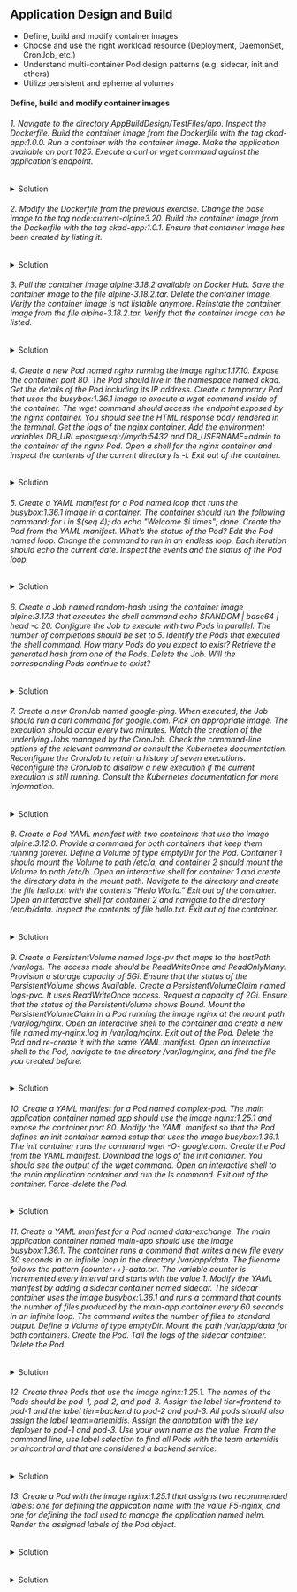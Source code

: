 ## Application Design and Build
- Define, build and modify container images
- Choose and use the right workload resource (Deployment, DaemonSet, CronJob, etc.)
- Understand multi-container Pod design patterns (e.g. sidecar, init and others)
- Utilize persistent and ephemeral volumes

#### Define, build and modify container images


###### 1. Navigate to the directory AppBuildDesign/TestFiles/app. Inspect the Dockerfile. Build the container image from the Dockerfile with the tag ckad-app:1.0.0. Run a container with the container image. Make the application available on port 1025. Execute a curl or wget command against the application’s endpoint.
<details>
<summary> Solution</summary>

```ls```

```
Dockerfile  package.json  spec  src
podman build -t ckad-app:1.0.0 .
podman image ls
podman run -d -p 1025:3000 7c01bebf22d2(imageID)
podman container ls
wget -O- localhost:1025
podman logs ac8fec488aba(conatinerID)
```
</details>

###### 2. Modify the Dockerfile from the previous exercise. Change the base image to the tag node:current-alpine3.20. Build the container image from the Dockerfile with the tag ckad-app:1.0.1. Ensure that container image has been created by listing it.
<details>
<summary> Solution</summary>

```
podman build -t ckad-app:1.0.1 -f TestFiles/app/Dockerfile
podman image ls
podman run -d -p 1025:3000 a110590ab55a(imageID)
podman container ls
wget -O- localhost:1025
podman logs eaa8bcb25c0a(conatinerID) 

```
</details>


###### 3. Pull the container image alpine:3.18.2 available on Docker Hub. Save the container image to the file alpine-3.18.2.tar. Delete the container image. Verify the container image is not listable anymore. Reinstate the container image from the file alpine-3.18.2.tar. Verify that the container image can be listed.</summary>

<details>
<summary> Solution</summary>

```
podman pull alpine:3.18.2
podman image ls
podman image save --quiet -o alpine-3.18.2.tar imegeIDc1aabb73d233
podman rmi imageID
podman image ls
podman image load -i alpine-3.18.2.tar
```
</details>

###### 4. Create a new Pod named nginx running the image nginx:1.17.10. Expose the container port 80. The Pod should live in the namespace named ckad. Get the details of the Pod including its IP address. Create a temporary Pod that uses the busybox:1.36.1 image to execute a wget command inside of the container. The wget command should access the endpoint exposed by the nginx container. You should see the HTML response body rendered in the terminal. Get the logs of the nginx container. Add the environment variables DB_URL=postgresql://mydb:5432 and DB_USERNAME=admin to the container of the nginx Pod. Open a shell for the nginx container and inspect the contents of the current directory ls -l. Exit out of the container.

<details>
<summary> Solution</summary>

```
k get po
k get ns
default           Active   11h
kube-node-lease   Active   11h
kube-public       Active   11h
kube-system       Active   11h
mynamespace       Active   11h

k run nginx --image=nginx --namespace=ckad --port=80
Error from server (NotFound): namespaces "ckad" not found

k run nginx --image=nginx --namespace=ckad --port=80 --dry=client -op yaml > TestFiles/4/4.1.nginx-pod.yaml
bash: TestFiles/4/4.1.nginx-pod.yaml: No such file or directory
mkdir TestFiles/4
k run nginx --image=nginx --namespace=ckad --port=80 --dry-run=client -o yaml > TestFiles/4/4.1.nginx-pod.yaml
Error from server (NotFound): error when creating "TestFiles/4/4.1.nginx-pod.yaml": namespaces "ckad" not found

k create namespace ckad --dry-run=client -o yaml > TestFiles/4/4.1.namespace.yaml
k create -f TestFiles/4/4.1.namespace.yaml 
namespace/ckad created
k create -f TestFiles/4/4.1.nginx-pod.yaml
pod/nginx created
k get po
k get pod nginx --namespace=ckad -o wide
k config get-contexts
k config set-context --current --namespace=ckad
k get po
NAME    READY   STATUS    RESTARTS   AGE
nginx   1/1     Running   0          3m58s
k describe po nginx | grep IP:
k run tmp --image=busybox:1.36.1 -it --rm --restart=Never -- wget -O-  IP
k logs nginx
k run nginx --image=nginx --namespace=ckad --port=80 --env="DB_URL=postgresql://mydb:5432" --env="DB_USERNAME=admin" --dry-run=client -o yaml > TestFiles/4/4.1.nginx-pod-withenv.yaml
k create -f TestFiles/4/4.1.nginx-pod-withenv.yaml 
k exec nginx -- /bin/sh -c "ls -l"

```
</details>

###### 5. Create a YAML manifest for a Pod named loop that runs the busybox:1.36.1 image in a container. The container should run the following command: for i in $(seq 4); do echo "Welcome $i times"; done. Create the Pod from the YAML manifest. What’s the status of the Pod? Edit the Pod named loop. Change the command to run in an endless loop. Each iteration should echo the current date. Inspect the events and the status of the Pod loop.
<details>
<summary> Solution</summary>

```
k run loop --image=busybox:1.36.1 --dry-run=client -o yaml -- /bin/sh -c 'for i in $(seq 4); do echo "Welcome $i times"; done' > TestFiles/5/5.loop.yaml
k create -f TestFiles/5/5.loop.yaml
k run loop-endless --image=busybox:1.36.1 --dry-run=client -o yaml -- /bin/sh -c 'while true; do date; sleep 10; done' > TestFiles/5/5.loop-endless.yaml
k create -f TestFiles/5/5.loop-endless.yaml 
k logs loop-endless
```
</details>

###### 6. Create a Job named random-hash using the container image alpine:3.17.3 that executes the shell command echo $RANDOM | base64 | head -c 20. Configure the Job to execute with two Pods in parallel. The number of completions should be set to 5. Identify the Pods that executed the shell command. How many Pods do you expect to exist? Retrieve the generated hash from one of the Pods. Delete the Job. Will the corresponding Pods continue to exist?

<details>
<summary> Solution</summary>

```
k create job random-hash --image=alpine:3.17.3 --dry-run=client -o yaml -- 'bin/sh' -c 'echo $RANDOM | base64 | head -c 20' > TestFiles/6/6.1.randomhash.yaml
k create -f TestFiles/6/6.1.randomhash.yaml
k get po
k logs random-hash-podid
MzAwMDgK
vi add .spec.completions .spec.parallelism


```
</details>

###### 7. Create a new CronJob named google-ping. When executed, the Job should run a curl command for google.com. Pick an appropriate image. The execution should occur every two minutes. Watch the creation of the underlying Jobs managed by the CronJob. Check the command-line options of the relevant command or consult the Kubernetes documentation. Reconfigure the CronJob to retain a history of seven executions. Reconfigure the CronJob to disallow a new execution if the current execution is still running. Consult the Kubernetes documentation for more information.
 

<details>
<summary> Solution</summary>

```
k create cj google-ping --image=nginx:1.26.3 --schedule='*/2 * * * *' --dry-run=client -o yaml -- /bin/sh -c 'curl google.com' >TestFiles/7/7.1.google-ping.yaml
k create -f TestFiles/7/7.1.google-ping.yaml 
k get cj
NAME          SCHEDULE      TIMEZONE   SUSPEND   ACTIVE   LAST SCHEDULE   AGE
google-ping   */2 * * * *   <none>     False     0        21s             3m51s
k get po
NAME                         READY   STATUS      RESTARTS   AGE
google-ping-28992566-wfqr4   0/1     Completed   0          2m36s
google-ping-28992568-tcw9n   0/1     Completed   0          36s

k create cj google-ping --image=nginx:1.26.3 --schedule='*/2 * * * *' --dry-run=client -o yaml -- /bin/sc -c 'curl google.com' >TestFiles/7/7.2.google-ping-history.yaml
vi add .spec.successfulJobsHistoryLimit, .spec.concurrencyPolicy
k create -f Test
k create -f TestFiles/7/7.2.google-ping-history.yaml
k get cj
```
</details>

###### 8. Create a Pod YAML manifest with two containers that use the image alpine:3.12.0. Provide a command for both containers that keep them running forever. Define a Volume of type emptyDir for the Pod. Container 1 should mount the Volume to path /etc/a, and container 2 should mount the Volume to path /etc/b. Open an interactive shell for container 1 and create the directory data in the mount path. Navigate to the directory and create the file hello.txt with the contents “Hello World.” Exit out of the container. Open an interactive shell for container 2 and navigate to the directory /etc/b/data. Inspect the contents of file hello.txt. Exit out of the container.

<details>
<summary> Solution</summary>

```
k run pod --image=alpine:3.12.0 --restart=Always --dry-run=client -o yaml > TestFiles/8/8.1pod.yaml
vi add conatiner 2
add spec.volumes: - name: emptyDIr: {}
add spec.containers.volumeMounts:- name: mountPath: /etc/pod#
k craete -f TestFiles/8/8.1pod.yaml 
k exec -it pod -c pod1 -- /bin/sh
vi add hello.txt file
k exec -it pod -c pod2 -- /bin/sh
cat hello.txt
exit

```
</details>

###### 9. Create a PersistentVolume named logs-pv that maps to the hostPath /var/logs. The access mode should be ReadWriteOnce and ReadOnlyMany. Provision a storage capacity of 5Gi. Ensure that the status of the PersistentVolume shows Available. Create a PersistentVolumeClaim named logs-pvc. It uses ReadWriteOnce access. Request a capacity of 2Gi. Ensure that the status of the PersistentVolume shows Bound. Mount the PersistentVolumeClaim in a Pod running the image nginx at the mount path /var/log/nginx. Open an interactive shell to the container and create a new file named my-nginx.log in /var/log/nginx. Exit out of the Pod. Delete the Pod and re-create it with the same YAML manifest. Open an interactive shell to the Pod, navigate to the directory /var/log/nginx, and find the file you created before.

<details>
<summary> Solution</summary>

```
 vi 9.1.pv.yaml
 apiVersion: v1
 ```
 ```YAML
kind: PersistentVolume
metadata:
 name: logs-pv
spec:
 capacity: 
  storage: 5Gi
 accessModes:
  - ReadWriteOnce
  - ReadOnlyMany
 hostPath:
  path: /var/logs
```
```
k create -f TestFiles/9/9.1.pv.yaml 
k get pv
NAME      CAPACITY   ACCESS MODES   RECLAIM POLICY   STATUS      CLAIM   STORAGECLASS   VOLUMEATTRIBUTESCLASS   REASON   AGE
logs-pv   5Gi        RWO,ROX        Retain           Available                          <unset>                          3s
```
```YAML
apiVersion: v1
kind: PersistentVolumeClaim
metadata: 
 name: logs-pvc
spec: 
 accessModes:
  - ReadWriteOnce
 resources:
  requests:
   storage: 2Gi
```
```
k create -f TestFiles/9/9.2.pvc.yaml 
k run nginx-mount --image=nginx --dry-run=client -o yaml > TestFiles/9/9.3.nginx-mount.yaml
vi nginx-mount.yaml
```
```YAML
spec:
  volumes:
  - name: logs-volume
    persistentVolumeClaim:
      claimName: logs-pvc
```
```YAML
spec:
    containers:
        volumeMounts:
        - mountPath: "/var/log/nginx"
          name: logs-volume
```
```
k create -f TestFiles/9/9.3.nginx-mount.yaml 
k exec nginx-mount -it -- /bin/sh
touch //vat/log/my-nginx.log
k delete po nginx-mount
k create -f TestFiles/9/9.3.nginx-mount.yaml 
ls
access.log  error.log  my-nginx.log

k delete po nginx-mount
```

</details>

###### 10. Create a YAML manifest for a Pod named complex-pod. The main application container named app should use the image nginx:1.25.1 and expose the container port 80. Modify the YAML manifest so that the Pod defines an init container named setup that uses the image busybox:1.36.1. The init container runs the command wget -O- google.com. Create the Pod from the YAML manifest. Download the logs of the init container. You should see the output of the wget command. Open an interactive shell to the main application container and run the ls command. Exit out of the container. Force-delete the Pod.

<details>
<summary> Solution</summary>

```
k run complex-pod --image=nginx:1.25.1 --dry-run=client -o yaml --port=80 > TestFiles/10/10.1.complex-pod.yaml
vi TestFiles/10/10.1.complex-pod.yaml 
```
```

```YAML
spec:
  initContainers:
  - image: busybox:1.36.1
    name: setup
    command:
    - /bin/sh
    - -c
    - wget -O- google.com
```
```
k create -f TestFiles/10/10.1.complex-pod.yaml
k logs complex-pod -c setup
k exec complex-pod -it -c app -- /bin/sh
k delete pod complex-pod --grace-period=0 --force
```

</details>

###### 11. Create a YAML manifest for a Pod named data-exchange. The main application container named main-app should use the image busybox:1.36.1. The container runs a command that writes a new file every 30 seconds in an infinite loop in the directory /var/app/data. The filename follows the pattern {counter++}-data.txt. The variable counter is incremented every interval and starts with the value 1. Modify the YAML manifest by adding a sidecar container named sidecar. The sidecar container uses the image busybox:1.36.1 and runs a command that counts the number of files produced by the main-app container every 60 seconds in an infinite loop. The command writes the number of files to standard output. Define a Volume of type emptyDir. Mount the path /var/app/data for both containers. Create the Pod. Tail the logs of the sidecar container. Delete the Pod.

<details>
<summary> Solution</summary>

```YAML
apiVersion: v1
kind: Pod
metadata:
  creationTimestamp: null
  labels:
    run: data-exchange
  name: data-exchange
spec:
  volumes:
  - name: test-vol
    emptyDir: {}
  containers:
  - command: ['sh','-c','counter=1;while true;do touch "/tmp/$counter-data.txt"; counter=$((counter+1)); sleep 5;done']
    image: busybox:1.36.1
    name: main-app
    volumeMounts:
    - name: test-vol
      mountPath: "/tmp/"
    resources: {}
  - command: ['sh', '-c', 'while true; do ls -d /tmp/*-data.txt \
              | wc -l; sleep 30; done']
    image: busybox:1.36.1
    name: sidecar
    volumeMounts:
    - name: test-vol
      mountPath: "/tmp/"
    resources: {}
  dnsPolicy: ClusterFirst
  restartPolicy: Never
status: {}

```

```
k create -f TestFiles/11/11.1.data-exchange.yaml 
k logs data-exchange -c sidecar -f

```
</details>


###### 12. Create three Pods that use the image nginx:1.25.1. The names of the Pods should be pod-1, pod-2, and pod-3. Assign the label tier=frontend to pod-1 and the label tier=backend to pod-2 and pod-3. All pods should also assign the label team=artemidis. Assign the annotation with the key deployer to pod-1 and pod-3. Use your own name as the value. From the command line, use label selection to find all Pods with the team artemidis or aircontrol and that are considered a backend service.
<details>
<summary> Solution</summary>

```
k run pod-1 --image=nginx:1.25.1 --labels=tier=frontend,team=artemidis
k run pod-2 --image=nginx:1.25.1 --labels=tier=backend,team=artemidis
k run pod-3 --image=nginx:1.25.1 --labels=tier=backend,team=artemidis
k annotate pod pod-1 pod-3 deployer='Nom' 
k get po -l tier=backend,'team in (artemidis,aircontrol)' --show-labels
```

</details>

###### 13. Create a Pod with the image nginx:1.25.1 that assigns two recommended labels: one for defining the application name with the value F5-nginx, and one for defining the tool used to manage the application named helm. Render the assigned labels of the Pod object.

<details>
<summary> Solution</summary>

```YAML
apiVersion: v1
kind: Pod
metadata:
  name: nginx
  labels:
    app.kubernetes.io/name: F5-nginx
    app.kubernetes.io/managed-by: helm
spec:
  containers:
  - image: nginx:1.25.1
    name: nginx

```
```
 k create -f TestFiles/13/13.1.recomendelabels.yaml 
 k describe po nginx
 ```
</details>


###### 

<details>
<summary> Solution</summary>

</details>

